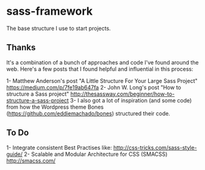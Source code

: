 sass-framework
==============

The base structure I use to start projects.

## Thanks
It's a combination of a bunch of approaches and code I've found around the web. Here's a few posts that I found helpful and influential in this process:

1- Matthew Anderson's post "A Little Structure For Your Large Sass Project" https://medium.com/p/7fe19ab647fa
2- John W. Long's post "How to structure a Sass project" http://thesassway.com/beginner/how-to-structure-a-sass-project
3- I also got a lot of inspiration (and some code) from how the Wordpress theme Bones (https://github.com/eddiemachado/bones) structured their code. 

## To Do

1- Integrate consistent Best Practises like: http://css-tricks.com/sass-style-guide/
2- Scalable and Modular Architecture for CSS (SMACSS) http://smacss.com/
